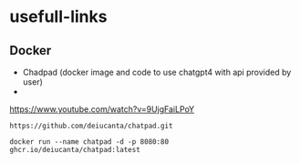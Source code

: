 # usefull-links 
## Docker 
* Chadpad (docker image and code  to use chatgpt4 with api provided by user)
* 
https://www.youtube.com/watch?v=9UjgFaiLPoY

`https://github.com/deiucanta/chatpad.git`

`docker run --name chatpad -d -p 8080:80 ghcr.io/deiucanta/chatpad:latest`
